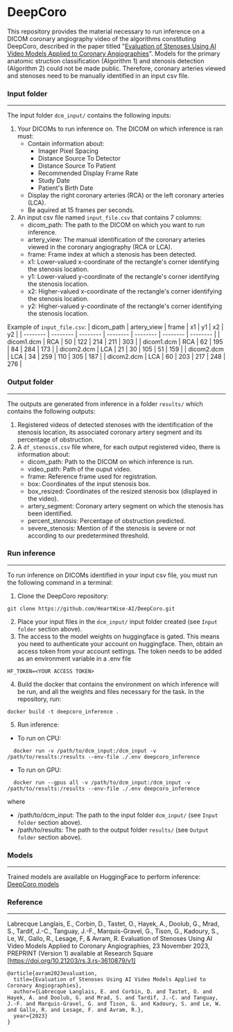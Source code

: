# DeepCoro
This repository provides the material necessary to run inference on a DICOM coronary angiography video of the algorithms constituting DeepCoro, described in the paper titled "[Evaluation of Stenoses Using AI Video Models Applied to Coronary Angiographies](https://www.researchsquare.com/article/rs-3610879/v1)". Models for the primary anatomic struction classification (Algorithm 1) and stenosis detection (Algorithm 2) could not be made public. Therefore, coronary arteries viewed and stenoses need to be manually identified in an input csv file. 

### Input folder
----------------
The input folder ```dcm_input/``` contains the following inputs:
1. Your DICOMs to run inference on. The DICOM on which inference is ran must:
    * Contain information about:
      - Imager Pixel Spacing
      - Distance Source To Detector
      - Distance Source To Patient
      - Recommended Display Frame Rate
      - Study Date
      - Patient's Birth Date
    * Display the right coronary arteries (RCA) or the left coronary arteries (LCA).
    * Be aquired at 15 frames per seconds.
2. An input csv file named ```input_file.csv``` that contains 7 columns:
    * dicom_path: The path to the DICOM on which you want to run inference.
    * artery_view: The manual identification of the coronary arteries viewed in the coronary angiography (RCA or LCA).
    * frame: Frame index at which a stenosis has been detected. 
    * x1: Lower-valued x-coordinate of the rectangle's corner identifying the stenosis location. 
    * y1: Lower-valued y-coordinate of the rectangle's corner identifying the stenosis location. 
    * x2: Higher-valued x-coordinate of the rectangle's corner identifying the stenosis location. 
    * y2: Higher-valued y-coordinate of the rectangle's corner identifying the stenosis location. 

Example of ```input_file.csv```:
| dicom_path | artery_view | frame | x1 | y1 | x2 | y2 |
| -------- | -------- | -------- | -------- | -------- | -------- | -------- |
| dicom1.dcm | RCA | 50 | 122 | 214 | 211 | 303 |
| dicom1.dcm | RCA | 62 | 195 | 84 | 284 | 173 |
| dicom2.dcm | LCA | 21 | 30 | 105 | 51 | 159 |
| dicom2.dcm | LCA | 34 | 259 | 110 | 305 | 187 |
| dicom2.dcm | LCA | 60 | 203 | 217 | 248 | 276 |

### Output folder
-----------------
The outputs are generated from inference in a folder ```results/``` which contains the following outputs:
1. Registered videos of detected stenoses with the identification of the stenosis location, its associated coronary artery segment and its percentage of obstruction.
2. A ```df_stenosis.csv``` file where, for each output registered video, there is information about:
     * dicom_path: Path to the DICOM on which inference is run.
     * video_path: Path of the ouput video.
     * frame: Reference frame used for registration.
     * box: Coordinates of the input stenosis box.
     * box_resized: Coordinates of the resized stenosis box (displayed in the video).
     * artery_segment: Coronary artery segment on which the stenosis has been identified. 
     * percent_stenosis: Percentage of obstruction predicted. 
     * severe_stenosis: Mention of if the stenosis is severe or not according to our predetermined threshold. 

### Run inference
-----------------
To run inference on DICOMs identified in your input csv file, you must run the following command in a terminal:
1. Clone the DeepCoro repository:
 ```
 git clone https://github.com/HeartWise-AI/DeepCoro.git
 ```
2. Place your input files in the ```dcm_input/``` input folder created (see ```Input folder``` section above).
3. The access to the model weights on huggingface is gated. This means you need to authenticate your account on huggingface. Then, obtain an access token from your account settings. The token needs to be added as an environment variable in a .env file
```
HF_TOKEN=<YOUR ACCESS TOKEN>
```
4. Build the docker that contains the environment on which inference will be run, and all the weights and files necessary for the task. In the repository, run:
 ```
 docker build -t deepcoro_inference .
 ```
5. Run inference:
 * To run on CPU:
 ```
   docker run -v /path/to/dcm_input:/dcm_input -v /path/to/results:/results --env-file ./.env deepcoro_inference
 ```
 * To run on GPU:
 ```
   docker run --gpus all -v /path/to/dcm_input:/dcm_input -v /path/to/results:/results --env-file ./.env deepcoro_inference
 ```
 where 
 - /path/to/dcm_input: The path to the input folder ```dcm_input/``` (see ```Input folder``` section above).
 - /path/to/results: The path to the output folder ```results/``` (see ```Output folder``` section above).

### Models
----------
Trained models are available on HuggingFace to perform inference: [DeepCoro models](https://huggingface.co/heartwise/DeepCoro/tree/main)

### Reference
-------------
Labrecque Langlais, E., Corbin, D., Tastet, O., Hayek, A., Doolub, G., Mrad, S., Tardif, J.-C., Tanguay, J.-F., Marquis-Gravel, G., Tison, G., Kadoury, S., Le, W., Gallo, R., Lesage, F, & Avram, R. Evaluation of Stenoses Using AI Video Models Applied to Coronary Angiographies, 23 November 2023, PREPRINT (Version 1) available at Research Square [https://doi.org/10.21203/rs.3.rs-3610879/v1]

```
@article{avram2023evaluation,
  title={Evaluation of Stenoses Using AI Video Models Applied to Coronary Angiographies},
  author={Labrecque Langlais, E. and Corbin, D. and Tastet, O. and Hayek, A. and Doolub, G. and Mrad, S. and Tardif, J.-C. and Tanguay, J.-F. and Marquis-Gravel, G. and Tison, G. and Kadoury, S. and Le, W. and Gallo, R. and Lesage, F. and Avram, R.},
  year={2023}
}
```
